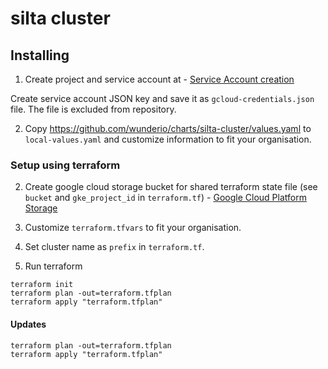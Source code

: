 # silta cluster

## Installing

1. Create project and service account at - [Service Account creation](https://console.cloud.google.com/projectselector/iam-admin/serviceaccounts?supportedpurview=project&project=&folder=&organizationId=)

Create service account JSON key and save it as `gcloud-credentials.json` file. The file is excluded from repository.

2. Copy https://github.com/wunderio/charts/silta-cluster/values.yaml to `local-values.yaml` and customize information to fit your organisation.

### Setup using terraform

2. Create google cloud storage bucket for shared terraform state file (see `bucket` and `gke_project_id` in `terraform.tf`) - [Google Cloud Platform Storage](https://console.cloud.google.com/storage/browser)

2. Customize `terraform.tfvars` to fit your organisation.

3. Set cluster name as `prefix` in `terraform.tf`.

4. Run terraform
```
terraform init
terraform plan -out=terraform.tfplan
terraform apply "terraform.tfplan"
```

#### Updates

```
terraform plan -out=terraform.tfplan
terraform apply "terraform.tfplan"
```
